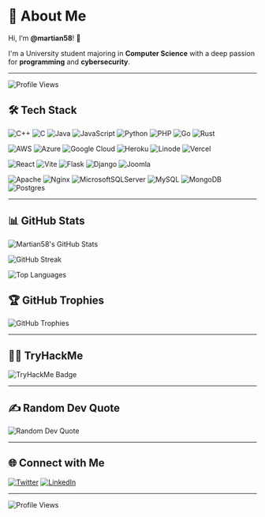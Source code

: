 # 🌌 About Me
Hi, I’m **@martian58**! 👋

I'm a University student majoring in **Computer Science** with a deep passion for **programming** and **cybersecurity**.


---
![Profile Views](https://komarev.com/ghpvc/?username=martian58&color=blue&style=for-the-badge)

## 🛠️ Tech Stack
![C++](https://img.shields.io/badge/C++-%2300599C.svg?style=for-the-badge&logo=c%2B%2B&logoColor=white) 
![C](https://img.shields.io/badge/C-%2300599C.svg?style=for-the-badge&logo=c&logoColor=white) 
![Java](https://img.shields.io/badge/Java-%23ED8B00.svg?style=for-the-badge&logo=openjdk&logoColor=white) 
![JavaScript](https://img.shields.io/badge/JavaScript-%23323330.svg?style=for-the-badge&logo=javascript&logoColor=%23F7DF1E) 
![Python](https://img.shields.io/badge/Python-3670A0?style=for-the-badge&logo=python&logoColor=ffdd54) 
![PHP](https://img.shields.io/badge/PHP-%23777BB4.svg?style=for-the-badge&logo=php&logoColor=white) 
![Go](https://img.shields.io/badge/Go-%2300ADD8.svg?style=for-the-badge&logo=go&logoColor=white) 
![Rust](https://img.shields.io/badge/Rust-%23000000.svg?style=for-the-badge&logo=rust&logoColor=white)


![AWS](https://img.shields.io/badge/AWS-%23FF9900.svg?style=for-the-badge&logo=amazon-aws&logoColor=white) ![Azure](https://img.shields.io/badge/Azure-%230072C6.svg?style=for-the-badge&logo=microsoftazure&logoColor=white) ![Google Cloud](https://img.shields.io/badge/GoogleCloud-%234285F4.svg?style=for-the-badge&logo=google-cloud&logoColor=white) ![Heroku](https://img.shields.io/badge/Heroku-%23430098.svg?style=for-the-badge&logo=heroku&logoColor=white) ![Linode](https://img.shields.io/badge/Linode-00A95C?style=for-the-badge&logo=linode&logoColor=white) ![Vercel](https://img.shields.io/badge/Vercel-%23000000.svg?style=for-the-badge&logo=vercel&logoColor=white)

![React](https://img.shields.io/badge/React-%2320232a.svg?style=for-the-badge&logo=react&logoColor=%2361DAFB) ![Vite](https://img.shields.io/badge/Vite-%23646CFF.svg?style=for-the-badge&logo=vite&logoColor=white) ![Flask](https://img.shields.io/badge/Flask-%23000.svg?style=for-the-badge&logo=flask&logoColor=white) ![Django](https://img.shields.io/badge/Django-%23092E20.svg?style=for-the-badge&logo=django&logoColor=white) ![Joomla](https://img.shields.io/badge/Joomla-%235091CD.svg?style=for-the-badge&logo=joomla&logoColor=white)

![Apache](https://img.shields.io/badge/Apache-%23D42029.svg?style=for-the-badge&logo=apache&logoColor=white) ![Nginx](https://img.shields.io/badge/Nginx-%23009639.svg?style=for-the-badge&logo=nginx&logoColor=white) ![MicrosoftSQLServer](https://img.shields.io/badge/Microsoft%20SQL%20Server-CC2927?style=for-the-badge&logo=microsoft%20sql%20server&logoColor=white) ![MySQL](https://img.shields.io/badge/MySQL-4479A1.svg?style=for-the-badge&logo=mysql&logoColor=white) ![MongoDB](https://img.shields.io/badge/MongoDB-%234ea94b.svg?style=for-the-badge&logo=mongodb&logoColor=white) ![Postgres](https://img.shields.io/badge/Postgres-%23316192.svg?style=for-the-badge&logo=postgresql&logoColor=white)

---

## 📊 GitHub Stats
![Martian58's GitHub Stats](https://github-readme-stats.vercel.app/api?username=martian58&theme=dark&hide_border=false&include_all_commits=false&count_private=false)

![GitHub Streak](https://github-readme-streak-stats.herokuapp.com/?user=martian58&theme=dark&hide_border=false)

![Top Languages](https://github-readme-stats.vercel.app/api/top-langs/?username=martian58&theme=dark&hide_border=false&include_all_commits=false&count_private=false&layout=compact)

## 🏆 GitHub Trophies
![GitHub Trophies](https://github-profile-trophy.vercel.app/?username=martian58&theme=radical&no-frame=false&no-bg=false&margin-w=4)

---

## 🧑‍💻 TryHackMe
<img src="https://tryhackme-badges.s3.amazonaws.com/martian58.png" alt="TryHackMe Badge">

---

## ✍️ Random Dev Quote
![Random Dev Quote](https://quotes-github-readme.vercel.app/api?type=horizontal&theme=radical)

---

## 🌐 Connect with Me
[![Twitter](https://img.shields.io/badge/Twitter-%231DA1F2.svg?style=for-the-badge&logo=twitter&logoColor=white)](https://twitter.com/martian58) [![LinkedIn](https://img.shields.io/badge/LinkedIn-%230077B5.svg?style=for-the-badge&logo=linkedin&logoColor=white)](https://linkedin.com/in/martian58)

---

![Profile Views](https://komarev.com/ghpvc/?username=martian58&color=blue&style=for-the-badge)

